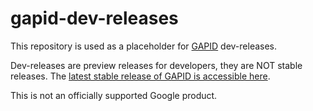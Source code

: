 # gapid-dev-releases

This repository is used as a placeholder for [GAPID](https://gapid.dev) dev-releases.

Dev-releases are preview releases for developers, they are NOT stable
releases. The [latest stable release of GAPID is accessible here](https://github.com/google/gapid/releases/latest).

This is not an officially supported Google product.
